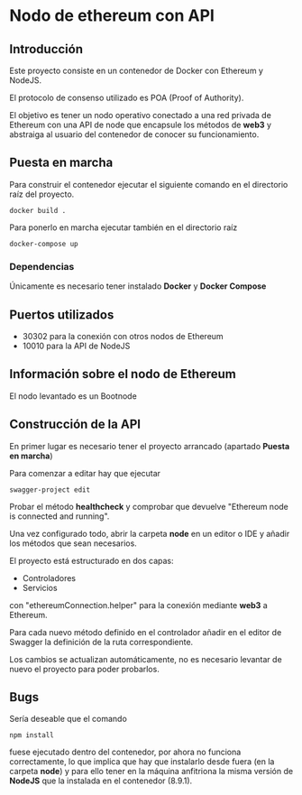 # Nodo de ethereum con API

## Introducción

Este proyecto consiste en un contenedor de Docker con Ethereum y NodeJS.

El protocolo de consenso utilizado es POA (Proof of Authority).

El objetivo es tener un nodo operativo conectado a una red privada de Ethereum con una API de node que encapsule los métodos de **web3** y abstraiga al usuario del contenedor de conocer su funcionamiento.

## Puesta en marcha

Para construir el contenedor ejecutar el siguiente comando en el directorio raíz del proyecto.

```
docker build .
```

Para ponerlo en marcha ejecutar también en el directorio raíz

```
docker-compose up
```

### Dependencias

Únicamente es necesario tener instalado **Docker** y **Docker Compose**

## Puertos utilizados

* 30302 para la conexión con otros nodos de Ethereum
* 10010 para la API de NodeJS

## Información sobre el nodo de Ethereum

El nodo levantado es un Bootnode

## Construcción de la API

En primer lugar es necesario tener el proyecto arrancado (apartado **Puesta en marcha**)

Para comenzar a editar hay que ejecutar 
```
swagger-project edit
```

Probar el método **healthcheck** y comprobar que devuelve "Ethereum node is connected and running".

Una vez configurado todo, abrir la carpeta **node** en un editor o IDE y añadir los métodos que sean necesarios.

El proyecto está estructurado en dos capas:
* Controladores
* Servicios

con "ethereumConnection.helper" para la conexión mediante **web3** a Ethereum.

Para cada nuevo método definido en el controlador añadir en el editor de Swagger la definición de la ruta correspondiente.

Los cambios se actualizan automáticamente, no es necesario levantar de nuevo el proyecto para poder probarlos.

 ## Bugs

 Sería deseable que el comando
 ```
 npm install
 ```
 fuese ejecutado dentro del contenedor, por ahora no funciona correctamente, lo que implica que hay que instalarlo desde fuera (en la carpeta **node**) y para ello tener en la máquina anfitriona la misma versión de **NodeJS** que la instalada en el contenedor (8.9.1).